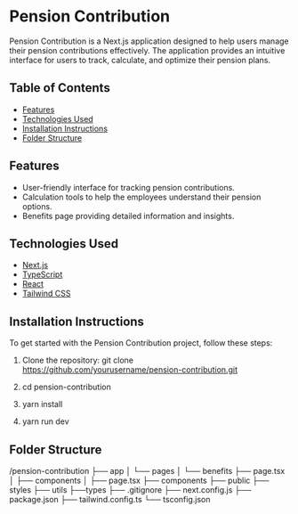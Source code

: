 # Pension Contribution

Pension Contribution is a Next.js application designed to help users manage their pension contributions effectively. The application provides an intuitive interface for users to track, calculate, and optimize their pension plans.

## Table of Contents

- [Features](#features)
- [Technologies Used](#technologies-used)
- [Installation Instructions](#installation-instructions)
- [Folder Structure](#folder-structure)

## Features

- User-friendly interface for tracking pension contributions.
- Calculation tools to help the employees understand their pension options.
- Benefits page providing detailed information and insights.

## Technologies Used

- [Next.js](https://nextjs.org/)
- [TypeScript](https://www.typescriptlang.org/)
- [React](https://reactjs.org/)
- [Tailwind CSS](https://tailwindcss.com/)

## Installation Instructions

To get started with the Pension Contribution project, follow these steps:

1. Clone the repository:
   git clone https://github.com/yourusername/pension-contribution.git

2. cd pension-contribution

3. yarn install

4. yarn run dev

## Folder Structure

/pension-contribution
├── app
│ └── pages
│ └── benefits
├── page.tsx
│ ├── components
│ ├── page.tsx
├── components
├── public
├── styles
├── utils
├──types
├── .gitignore
├── next.config.js
├── package.json
├── tailwind.config.ts
└── tsconfig.json

